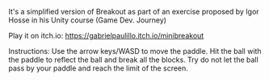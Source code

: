 It's a simplified version of Breakout as part of an exercise proposed by Igor Hosse in his Unity course (Game Dev. Journey) 

Play it on itch.io: https://gabrielpaulillo.itch.io/minibreakout

Instructions:
Use the arrow keys/WASD to move the paddle.
Hit the ball with the paddle to reflect the ball and break all the blocks.
Try do not let the ball pass by your paddle and reach the limit of the screen.
